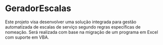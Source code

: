 # GeradorEscalas
Este projeto visa desenvolver uma solução integrada para gestão automatizada de escalas de serviço segundo regras específicas de nomeação. Será realizada com base na migração de um programa em Excel com suporte em VBA.  
